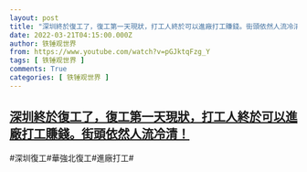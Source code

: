 ```yaml
---
layout: post
title: "深圳終於復工了，復工第一天現狀，打工人終於可以進廠打工賺錢。街頭依然人流冷清！"
date: 2022-03-21T04:15:00.000Z
author: 铁锤观世界
from: https://www.youtube.com/watch?v=pGJktqFzg_Y
tags: [ 铁锤观世界 ]
comments: True
categories: [ 铁锤观世界 ]
---
```

<!--1647836100000-->
[深圳終於復工了，復工第一天現狀，打工人終於可以進廠打工賺錢。街頭依然人流冷清！](https://www.youtube.com/watch?v=pGJktqFzg_Y)
------

<div>
#深圳復工#華強北復工#進廠打工#
</div>
